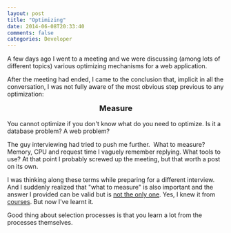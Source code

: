```yaml
---
layout: post
title: "Optimizing"
date: 2014-06-08T20:33:40
comments: false
categories: Developer
---
```


A few days ago I went to a meeting and we were discussing (among lots of different topics) various optimizing mechanisms for a web application.


After the meeting had ended, I came to the conclusion that, implicit in all the conversation, I was not fully aware of the most obvious step previous to any optimization:



<div style="text-align: center;"><b><span style="font-size: large;">Measure </span></b></div><br />You cannot optimize if you don't know what do you need to optimize. Is it a database problem? A web problem?


The guy interviewing had tried to push me further. &nbsp;What to measure? Memory, CPU and request time I vaguely remember replying. What tools to use? At that point I probably screwed up the meeting, but that worth a post on its own.


I was thinking along these terms while preparing for a different interview. And I suddenly realized that "what to measure" is also important and the answer I provided can be valid but is&nbsp;<a href="https://www.gov.uk/service-manual/measurement">not the only one</a>. Yes, I knew it from <a href="https://analyticsacademy.withgoogle.com/course01/unit?unit=2&amp;lesson=4">courses</a>. But now I've learnt it.


Good thing about selection processes is that you learn a lot from the processes themselves.
